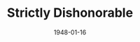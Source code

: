 ---
title: Strictly Dishonorable
date: 1948-01-16
closing_date: 1948-01-23
layout: productions
featured_image:
image_caption:
image_credit:
playbill:
Theatre: Theatre Jacksonville
Venue: Little Theatre
cast:
- Tomaso Antiovi: Abe Chardkoff
- Isabelle Parry: Alice Masters
- Judge Dempsey: C. Eugene Sayre
- Count DiRuvo: David W. Mozo
- Mario: Eugene Patton
- Patrolman Mulligan: Walter Feuer
- Harry Greene: William Baxter
- Giovavnni: William Demetree
crew:
- Director: L. Bramer Carlson
- Stage Manager: Connie Buchwald
- Assistant Stage Manager: Fred Lovejoy
- Set and Lighting Design: Duke LeBrun
- Lighting controls: Nina Branch
- Sound Effects: John Leipold
- Properties Chairman: Mary Claire Bates
- Properties:
  - Irma Leipold
  - Mary Alice Gresham
  - Vonnie Patton
- Make-up:
  - Beverly Adams
  - Elmo Lehman
  - Louise Elkins
  - Sally Proctor
  - Su Hawkins
- Scene painting and construction:
  - Carole Henning
  - Charles Berry
  - David Salter
  - Duke LeBrun
  - Elsie Foreman
  - Ernestine Logie
  - Eugene Patton
  - Harriet Warner
  - Jeanne Edwards
  - Karl Knoche, Jr.
  - Nina Branch
  - Suzanne Kahr
  - Vivienne Salter
  - Vonnie Patton
- Scene Shifting:
  - Charles Berry
  - David Salter
  - Karl Knoche, Jr.
- Curtain: Fred Lovejoy
understudies:
orchestra:
external_links:
---